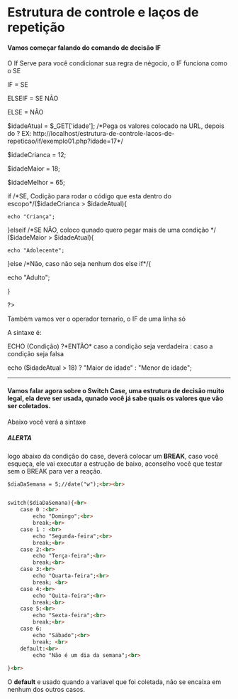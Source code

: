 <h1>Estrutura de controle e laços de repetição </h1>

<h4>Vamos começar falando do comando de decisão IF</h4>

<p>O If Serve para você condicionar sua regra de négocio, o IF funciona como o SE </p>

<p>IF = SE </p>
<p>ELSEIF = SE NÃO </p>
<p>ELSE = NÃO </p>

<p><?php</p>

<p>$idadeAtual = $_GET['idade']; /*Pega os valores colocado na URL, depois do ? 
                        EX: http://localhost/estrutura-de-controle-lacos-de-repeticao/if/exemplo01.php?idade=17*/</p>

<p>$idadeCrianca = 12;</p>
<p>$idadeMaior = 18;</p>
<p>$idadeMelhor = 65;</p>


<p>if /*SE, Codição para rodar o código que esta dentro do escopo*/($idadeCrianca > $idadeAtual){</p>

    echo "Criança";

<p>}elseif /*SE NÃO, coloco qunado quero pegar mais de uma condição */ ($idadeMaior > $idadeAtual){</p>

    echo "Adolecente";

<p>}else /*Não, caso não seja nenhum dos else if*/{</p>

   echo "Adulto";

<p> }</p>


<p>?></p>

<p>Também vamos ver o operador ternario, o IF de uma linha só<p>

<p>A sintaxe é:</p>
<p>ECHO (Condição) ?*ENTÃO* caso a condição seja verdadeira : caso a condição seja falsa </p>

<p>echo ($idadeAtual > 18) ? "Maior de idade" : "Menor de idade";

_______________________________________________________________________________________________________________

<h4>Vamos falar agora sobre o Switch Case, uma estrutura de decisão muito legal, ela deve ser usada, qunado você já sabe quais os valores que vão ser coletados.</h4>

<p>Abaixo você verá a sintaxe</p>

<h5>ALERTA</h5>
<p>logo abaixo da condição do case, deverá colocar um <strong>BREAK</strong>, caso você esqueça, ele vai executar a estrução de baixo, aconselho você que testar sem o BREAK para ver a reação.</p>

```html
$diaDaSemana = 5;//date("w");<br><br>


switch($diaDaSemana){<br>
    case 0 :<br>
        echo "Domingo";<br>
        break;<br>
    case 1 : <br>
        echo "Segunda-feira";<br>
        break;<br>
    case 2:<br>
        echo "Terça-feira";<br>
        break;<br>
    case 3:<br>
        echo "Quarta-feira";<br>
        break; <br>
    case 4:<br>
        echo "Quita-feira";<br>
        break;<br>
    case 5:<br>
        echo "Sexta-feira";<br>
        break;<br>
    case 6:
        echo "Sábado";<br>
        break; <br>
    default:<br>
        echo "Não é um dia da semana";<br>
                   
}<br>
```





<p>O <strong>default</strong> e usado quando a variavel que foi coletada, não se encaixa em nenhum dos outros casos.</p>


